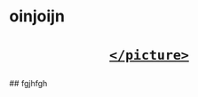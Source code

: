 # oinjoijn



<a href="https://flutter.dev/">
  <h1 align="center">
    <picture>
 
    </picture>
  </h1>
</a>
## fgjhfgh
